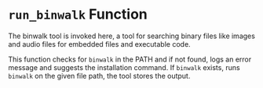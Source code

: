# `run_binwalk` Function

The binwalk tool is invoked here, a tool for searching binary files like images and audio files for embedded files and executable code.

This function checks for `binwalk` in the PATH and if not found, logs an error message and suggests the installation command. If `binwalk` exists, runs `binwalk` on the given file path, the tool stores the output.
